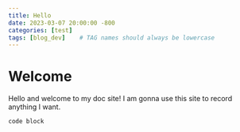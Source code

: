 ```yaml
---
title: Hello
date: 2023-03-07 20:00:00 -800
categories: [test]
tags: [blog_dev]    # TAG names should always be lowercase
---
```


# Welcome

Hello and welcome to my doc site! I am gonna use this site to record anything I want.



```
code block
```



<!-- ## Photo

![Ranni](https://encrypted-tbn0.gstatic.com/images?q=tbn:ANd9GcRLvlN8uIGleSz-xv5esrhvaaVAPmZf0SdWPw&usqp=CAU) -->
